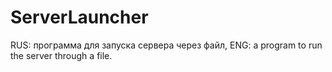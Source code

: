 # ServerLauncher
RUS: программа для запуска сервера через файл, ENG: a program to run the server through a file.
